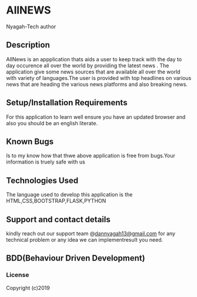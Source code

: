 # AllNEWS
Nyagah-Tech author
## Description
AllNews is an appplication thats aids a user to keep track with the day  to day occurence all over the world by providing the latest news . The application give some news sources that are available all over the world with variety of languages.The user is provided with top headlines on various news that are heading the various news platforms and also breaking news.
## Setup/Installation Requirements
For this application to learn well ensure you have an updated browser and also you should be an english literate.
## Known Bugs
 Is to my know how that thwe above application is free from bugs.Your information is truely safe with us
## Technologies Used
The language used to develop this application is the HTML,CSS,BOOTSTRAP,FLASK,PYTHON
## Support and contact details
 kindly reach out our support team @dannyagah13@gmail.com for any technical problem or any idea we can implementresult you need.
## BDD(Behaviour Driven Development)
 
### License

Copyright (c)2019 